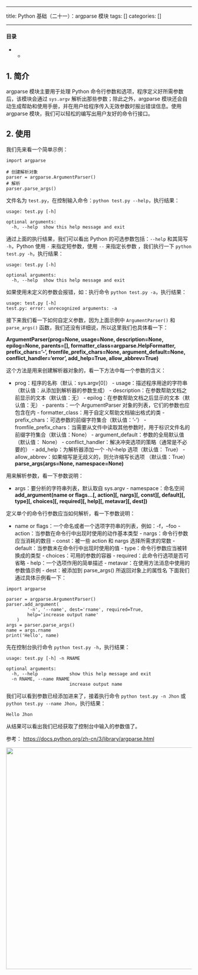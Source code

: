 
--- 
title:  Python 基础（二十一）：argparse 模块 
tags: []
categories: [] 

---


#### 目录
- - 


## 1. 简介

argparse 模块主要用于处理 Python 命令行参数和选项，程序定义好所需参数后，该模块会通过 `sys.argv` 解析出那些参数；除此之外，argparse 模块还会自动生成帮助和使用手册，并在用户给程序传入无效参数时报出错误信息。使用 argparse 模块，我们可以轻松的编写出用户友好的命令行接口。

## 2. 使用

我们先来看一个简单示例：

```
import argparse

# 创建解析对象
parser = argparse.ArgumentParser()
# 解析
parser.parse_args()

```

文件名为 `test.py`，在控制输入命令：`python test.py --help`，执行结果：

```
usage: test.py [-h]

optional arguments:
  -h, --help  show this help message and exit

```

通过上面的执行结果，我们可以看出 Python 的可选参数包括：`--help` 和其简写 `-h`，Python 使用 `-` 来指定短参数，使用 `--` 来指定长参数 ，我们执行一下 `python test.py -h`，执行结果：

```
usage: test.py [-h]

optional arguments:
  -h, --help  show this help message and exit

```

如果使用未定义的参数会报错，如：执行命令 `python test.py -a`，执行结果：

```
usage: test.py [-h]
test.py: error: unrecognized arguments: -a

```

接下来我们看一下如何自定义参数，因为上面示例中 `ArgumentParser()` 和 `parse_args()` 函数，我们还没有详细说，所以这里我们也具体看一下：

**ArgumentParser(prog=None, usage=None, description=None, epilog=None, parents=[], formatter_class=argparse.HelpFormatter, prefix_chars=’-’, fromfile_prefix_chars=None, argument_default=None, conflict_handler=‘error’, add_help=True, allow_abbrev=True)**

这个方法是用来创建解析器对象的，看一下方法中每一个参数的含义：
-  prog：程序的名称（默认：sys.argv[0]） -  usage：描述程序用途的字符串（默认值：从添加到解析器的参数生成） -  description：在参数帮助文档之前显示的文本（默认值：无） -  epilog：在参数帮助文档之后显示的文本（默认值：无） -  parents：一个 ArgumentParser 对象的列表，它们的参数也应包含在内 -  formatter_class：用于自定义帮助文档输出格式的类 -  prefix_chars：可选参数的前缀字符集合（默认值：’-’） -  fromfile_prefix_chars：当需要从文件中读取其他参数时，用于标识文件名的前缀字符集合（默认值：None） -  argument_default：参数的全局默认值（默认值： None） -  conflict_handler：解决冲突选项的策略（通常是不必要的） -  add_help：为解析器添加一个 -h/–help 选项（默认值： True） -  allow_abbrev：如果缩写是无歧义的，则允许缩写长选项 （默认值：True） 
**parse_args(args=None, namespace=None)**

用来解析参数，看一下参数说明：
-  args：要分析的字符串列表，默认取自 sys.argv -  namespace：命名空间 
**add_argument(name or flags…[, action][, nargs][, const][, default][, type][, choices][, required][, help][, metavar][, dest])**

定义单个的命令行参数应当如何解析，看一下参数说明：
-  name or flags：一个命名或者一个选项字符串的列表，例如：-f，–foo -  action：当参数在命令行中出现时使用的动作基本类型 -  nargs：命令行参数应当消耗的数目 -  const：被一些 action 和 nargs 选择所需求的常数 -  default：当参数未在命令行中出现时使用的值 -  type：命令行参数应当被转换成的类型 -  choices：可用的参数的容器 -  required：此命令行选项是否可省略 -  help：一个选项作用的简单描述 -  metavar：在使用方法消息中使用的参数值示例 -  dest：被添加到 parse_args() 所返回对象上的属性名 
下面我们通过具体示例看一下：

```
import argparse

parser = argparse.ArgumentParser()
parser.add_argument(
        '-n', '--name', dest='rname', required=True,
        help='increase output name'
    )
args = parser.parse_args()
name = args.rname
print('Hello', name)

```

先在控制台执行命令 `python test.py -h`，执行结果：

```
usage: test.py [-h] -n RNAME

optional arguments:
  -h, --help            show this help message and exit
  -n RNAME, --name RNAME
                        increase output name

```

我们可以看到参数已经添加进来了，接着执行命令 `python test.py -n Jhon` 或 `python test.py --name Jhon`，执行结果：

```
Hello Jhon

```

从结果可以看出我们已经获取了控制台中输入的参数值了。

参考： https://docs.python.org/zh-cn/3/library/argparse.html

<img src="https://img-blog.csdnimg.cn/20200127132036938.png#pic_center" alt="" width="600">
